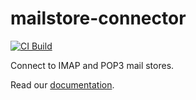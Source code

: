 # mailstore-connector

[![CI Build](https://github.com/axonivy-market/mailstore-connector/actions/workflows/ci.yml/badge.svg)](https://github.com/axonivy-market/mailstore-connector/actions/workflows/ci.yml)

Connect to IMAP and POP3 mail stores.

Read our [documentation](mailstore-connector-product/README.md).
